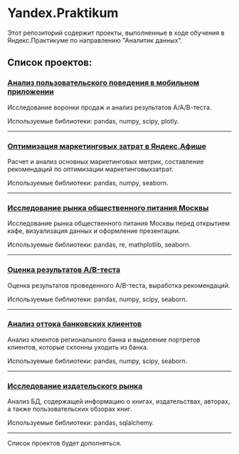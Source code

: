 # Yandex.Praktikum
Этот репозиторий содержит проекты, выполненные в ходе обучения в Яндекс.Практикуме по направлению "Аналитик данных".

## Список проектов:

### [Анализ пользовательского поведения в мобильном приложении](https://github.com/al-lazar/Praktikum/tree/main/aab_test)

Исследование воронки продаж и анализ результатов А/А/В-теста.

Используемые библиотеки: pandas, numpy, scipy, plotly.

---

### [Оптимизация маркетинговых затрат в Яндекс.Афише](https://github.com/al-lazar/Praktikum/tree/main/marketing_metrics)

Расчет и анализ основных маркетинговых метрик, составление рекомендаций по оптимизации маркетинговыхзатрат.

Используемые библиотеки: pandas, numpy, seaborn.

---

### [Исследование рынка общественного питания Москвы](https://github.com/al-lazar/Praktikum/tree/main/moscow_catering)

Исследование рынка общественного питания Москвы перед открытием кафе, визуализация данных и оформление презентации.

Используемые библиотеки: pandas, re, mathplotlib,  seaborn.

---

### [Оценка результатов A/B-теста](https://github.com/al-lazar/Yandex.Praktikum/tree/main/ab_check)

Оценка результатов проведенного A/B-теста, выработка рекомендаций.

Используемые библиотеки: pandas, numpy, scipy, seaborn.

---

### [Анализ оттока банковских клиентов](https://github.com/al-lazar/Yandex.Praktikum/tree/main/churn_banking)

Анализ клиентов регионального банка и выделение портретов клиентов, которые склонны уходить из банка.

Используемые библиотеки: pandas, numpy, scipy, seaborn.

---

### [Исследование издательского рынка](https://github.com/al-lazar/Yandex.Praktikum/tree/main/books_sql)

Анализ БД, содержащей информацию о книгах, издательствах, авторах, а также пользовательских обзорах книг.

Используемые библиотеки: pandas, sqlalchemy.

---

Список проектов будет дополняться.
